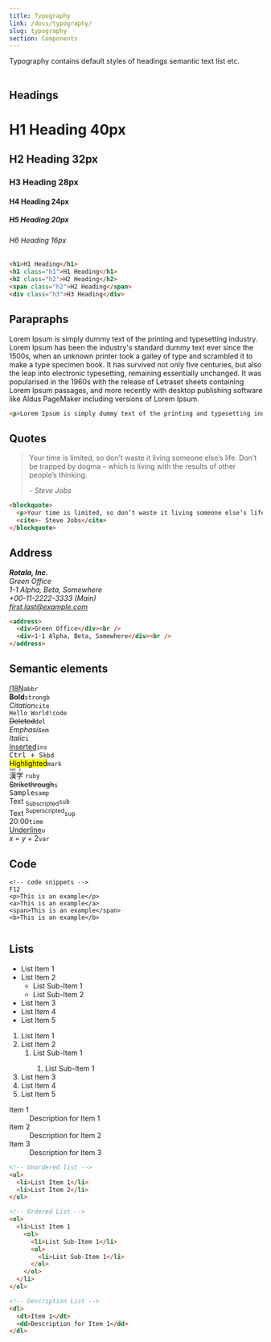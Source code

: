```yaml
---
title: Typography
link: /docs/typography/
slug: typography
section: Components
---
```

Typography contains default styles of headings semantic text list etc.
<br>
<br>

## Headings
<h1 class="h1 mb-4">H1 Heading <span class="bg-gray-200 rounded py-1 px-2">40px</span></h1>
<h2 class="h2 pt-0 mt-0 mb-4">H2 Heading <span class="bg-gray-200 rounded py-1 px-2">32px</span></h2>
<h3 class="h3 mb-4">H3 Heading <span class="bg-gray-200 rounded py-1 px-2">28px</span></h3>
<h4 class="h4 mb-4">H4 Heading <span class="bg-gray-200 rounded py-1 px-2">24px</span></h4>
<h5 class="h5 mb-4">H5 Heading <span class="bg-gray-200 rounded py-1 px-2">20px</span></h5>
<h6 class="h6 mb-4">H6 Heading <span class="bg-gray-200 rounded py-1 px-2">16px</span></h6>

```html {}
<h1>H1 Heading</h1>
<h1 class="h1">H1 Heading</h1>
<h2 class="h2">H2 Heading</h2>
<span class="h2">H2 Heading</span>
<div class="h3">H3 Heading</div>
```



## Parapraphs
<p>Lorem Ipsum is simply dummy text of the printing and typesetting industry. Lorem Ipsum has been the industry's standard dummy text ever since the 1500s, when an unknown printer took a galley of type and scrambled it to make a type specimen book. It has survived not only five centuries, but also the leap into electronic typesetting, remaining essentially unchanged. It was popularised in the 1960s with the release of Letraset sheets containing Lorem Ipsum passages, and more recently with desktop publishing software like Aldus PageMaker including versions of Lorem Ipsum.</p>

```html {}
<p>Lorem Ipsum is simply dummy text of the printing and typesetting industry.</p>
```



## Quotes
<blockquote>
  <p>Your time is limited, so don’t waste it living someone else’s life. Don’t be trapped by dogma – which is living with the results of other people’s thinking.</p>
  <cite>- Steve Jobs</cite>
</blockquote>

```html {}
<blockquote>
  <p>Your time is limited, so don’t waste it living someone else’s life. Don’t be trapped by dogma – which is living with the results of other people’s thinking.</p>
  <cite>- Steve Jobs</cite>
</blockquote>
```



## Address
<address><strong>Rotala, Inc.</strong>
  <div><span>Green Office</span><br /></div>
  <div><span>1-1 Alpha, Beta, Somewhere</span><br /></div>
  <div><span>+00-11-2222-3333 (Main)</span><br /></div>
  <a class="link" href="mailto:first.last@example.com">first.last@example.com</a>
</address>

```html {}
<address>
  <div>Green Office</div><br />
  <div>1-1 Alpha, Beta, Somewhere</div><br />
</address>
```



## Semantic elements
<div class="flex flex-wrap">
  <div class="w-1/2">
    <div class="my-4">
      <abbr title="Internationalization">I18N</abbr><code class="ml-2">abbr</code>
    </div>
    <div class="my-4">
      <strong>Bold</strong><code class="ml-2">strong</code><code class="ml-2">b</code>
    </div>
    <div class="my-4">
      <cite>Citation</cite><code class="ml-2">cite</code>
    </div>
    <div class="my-4">
      <code>Hello World!</code><code class="ml-2">code</code>
    </div>
    <div class="my-4">
      <del>Deleted</del><code class="ml-2">del</code>
    </div>
    <div class="my-4">
      <em>Emphasis</em><code class="ml-2">em</code>
    </div>
    <div class="my-4">
      <i>Italic</i><code class="ml-2">i</code>
    </div>
    <div class="my-4">
      <ins>Inserted</ins><code class="ml-2">ins</code>
    </div>
    <div class="my-4">
      <kbd>Ctrl + S</kbd><code class="ml-2">kbd</code>
    </div>
  </div>
  <div class="w-1/2">
    <div class="my-4">
      <mark>Highlighted</mark><code class="ml-2">mark</code>
    </div>
    <div class="my-4">
      <ruby>漢
        <rt>kan</rt>字
        <rt>ji</rt>
      </ruby><code class="ml-2">ruby</code>
    </div>
    <div class="my-4">
      <s>Strikethrough</s><code class="ml-2">s</code>
    </div>
    <div class="my-4">
      <samp>Sample</samp><code class="ml-2">samp</code>
    </div>
    <div class="my-4">
      Text <sub>Subscripted</sub><code class="ml-2">sub</code>
    </div>
    <div class="my-4">
      Text <sup>Superscripted</sup><code class="ml-2">sup</code>
    </div>
    <div class="my-4">
      <time>20:00</time><code class="ml-2">time</code>
    </div>
    <div class="my-4">
      <u>Underline</u><code class="ml-2">u</code>
    </div>
    <div class="my-4">
      <var>x</var> =
      <var>y</var> + 2<code class="ml-2">var</code>
    </div>
  </div>
</div>

## Code
<div class="my-6">
    <pre data-lang="html"><code><span>&lt;!-- code snippets --&gt;</span>
<kbd>F12</kbd>
<span>&lt;p&gt;</span><span>This is an example</span><span>&lt;/p&gt;</span>
<span>&lt;a&gt;</span><span>This is an example</span><span>&lt;/a&gt;</span>
<span>&lt;span&gt;</span><span>This is an example</span><span>&lt;/span&gt;</span>
<span>&lt;b&gt;</span><span>This is an example</span><span>&lt;/b&gt;</span>
    </code></pre>
</div>

## Lists
<div class="flex flex-wrap w-full">
  <div class="sm:w-1/3 w-1/2">
    <ul>
      <li>List Item 1</li>
      <li>List Item 2
        <ul>
          <li>List Sub-Item 1</li>
          <li>List Sub-Item 2</li>
        </ul>
      </li>
      <li>List Item 3</li>
      <li>List Item 4</li>
      <li>List Item 5</li>
    </ul>
  </div>
  <div class="sm:w-1/3 w-1/2">
    <ol>
      <li>List Item 1</li>
      <li>List Item 2
        <ol>
          <li>List Sub-Item 1</li>
          <ol>
            <li>List Sub-Item 1</li>
          </ol>
        </ol>
      </li>
      <li>List Item 3</li>
      <li>List Item 4</li>
      <li>List Item 5</li>
    </ol>
  </div>
  <div class="sm:w-1/3 w-1/2">
    <dl>
      <dt>Item 1</dt>
      <dd>Description for Item 1</dd>
      <dt>Item 2</dt>
      <dd>Description for Item 2</dd>
      <dt>Item 3</dt>
      <dd>Description for Item 3</dd>
    </dl>
  </div>
</div>

```html {}
<!-- Unordered list -->
<ul>
  <li>List Item 1</li>
  <li>List Item 2</li>
</ul>

<!-- Ordered List -->
<ol>
  <li>List Item 1
    <ol>
      <li>List Sub-Item 1</li>
      <ol>
        <li>List Sub-Item 1</li>
      </ol>
    </ol>
  </li>
</ol>

<!-- Description List -->
<dl>
  <dt>Item 1</dt>
  <dd>Description for Item 1</dd>
</dl>
```
